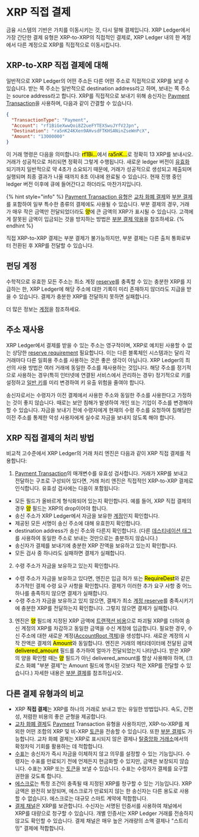 # XRP 직접 결제

금융 시스템의 기반은 가치를 이동시키는 것, 다시 말해 결제입니다. XRP Ledger에서 가장 간단한 결제 유형은 XRP-to-XRP의 직접적인 결제로, XRP Ledger 내의 한 계정에서 다른 계정으로 XRP를 직접적으로 이동시킵니다.

## XRP-to-XRP 직접 결제에 대해

일반적으로 XRP Ledger의 어떤 주소든 다른 어떤 주소로 직접적으로 XRP를 보낼 수 있습니다. 받는 쪽 주소는 일반적으로 destination address라고 하며, 보내는 쪽 주소는 source address라고 합니다. XRP를 직접적으로 보내기 위해 송신자는 [Payment Transaction](../../references/xrp-ledger/undefined-1/undefined-1/payment.md)을 사용하며, 다음과 같이 간결할 수 있습니다.

```json
{
  "TransactionType": "Payment",
  "Account": "rf1BiGeXwwQoi8Z2ueFYTEXSwuJYfV2Jpn",
  "Destination": "ra5nK24KXen9AHvsdFTKHSANinZseWnPcX",
  "Amount": "13000000"
}
```

이 거래 명령은 다음을 의미합니다: <mark style="background-color:yellow;">rf1Bi...</mark>에서 <mark style="background-color:yellow;">ra5nK...</mark>로 정확히 13 XRP를 보내시오. 거래가 성공적으로 처리되면 정확히 그렇게 수행됩니다. 새로운 ledger 버전이 [유효화](../undefined-4/undefined.md)되기까지 일반적으로 약 4초가 소요되기 때문에, 거래가 성공적으로 생성되고 제출되며 실행되며 최종 결과가 나올 때까지 8초 이내에 완료될 수 있습니다. 현재 진행 중인 ledger 버전 이후에 큐에 들어간다고 하더라도 마찬가지입니다.

{% hint style="info" %}
[Payment Transaction 유형](../../references/xrp-ledger/undefined-1/undefined-1/payment.md)은 [교차 화폐 결제](undefined.md)와 [부분 결제](undefined-3.md)를 포함하여 일부 특수한 종류의 결제에도 사용될 수 있습니다. 부분 결제의 경우, 거래가 매우 작은 금액만 전달되었더라도 <mark style="background-color:yellow;">양</mark>에 큰 금액의 XRP가 표시될 수 있습니다. 고객에게 잘못된 금액이 입금되는 것을 방지하는 방법은 [부분 결제 악용](undefined-3.md#undefined-4)을 참조하세요.
{% endhint %}

직접 XRP-to-XRP 결제는 부분 결제가 불가능하지만, 부분 결제는 다른 출처 통화로부터 전환된 후 XRP를 전달할 수 있습니다.

## 펀딩 계정

수학적으로 유효한 모든 주소는 최소 계정 [reserve](../undefined-1/undefined/reserves.md)를 충족할 수 있는 충분한 XRP를 지급하는 한, XRP Ledger에 해당 주소에 대한 기록이 미리 존재하지 않더라도 지급을 받을 수 있습니다. 결제가 충분한 XRP를 전달하지 못하면 실패합니다.

더 많은 정보는 [계정](../undefined-1/undefined/)을 참조하세요.

## 주소 재사용

XRP Ledger에서 결제를 받을 수 있는 주소는 영구적이며, XRP로 예치된 사용할 수 없는 상당한 [reserve requirement](https://xrpl.org/reserves.html) 필요합니다. 이는 다른 블록체인 시스템과는 달리 각 거래마다 다른 일회용 주소를 사용하는 것은 좋은 생각이 아닙니다. XRP Ledger의 최선의 사용 방법은 여러 거래에 동일한 주소를 재사용하는 것입니다. 해당 주소를 정기적으로 사용하는 경우(특히 인터넷에 연결된 서비스에서 관리하는 경우) 정기적으로 키를 설정하고 [일반 키](../undefined-1/undefined/undefined.md)를 미리 변경하여 키 유출 위험을 줄여야 합니다.

송신자로서는 수령자가 이전 결제에서 사용한 주소와 동일한 주소를 사용한다고 가정하는 것이 좋지 않습니다. 때로는 보안 침해가 발생하여 개인 또는 기업이 주소를 변경해야 할 수 있습니다. 자금을 보내기 전에 수령자에게 현재의 수령 주소를 요청하여 침해당한 이전 주소를 통제한 악성 사용자에게 실수로 자금을 보내지 않도록 해야 합니다.

## XRP 직접 결제의 처리 방법

비교적 고수준에서 XRP Ledger의 거래 처리 엔진은 다음과 같이 XRP 직접 결제를 적용합니다:

1. [Payment Transaction](../../references/xrp-ledger/undefined-1/undefined-1/payment.md)의 매개변수를 유효성 검사합니다. 거래가 XRP를 보내고 전달하는 구조로 구성되어 있다면, 거래 처리 엔진은 직접적인 XRP-to-XRP 결제로 인식합니다. 유효성 검사에는 다음이 포함됩니다:

* 모든 필드가 올바르게 형식화되어 있는지 확인합니다. 예를 들어, XRP 직접 결제의 경우 <mark style="background-color:yellow;">양</mark> 필드는 XRP의 drop이어야 합니다.
* 송신 주소가 XRP Ledger에서 자금을 보유한 [계정](../undefined-1/undefined/)인지 확인합니다.
* 제공된 모든 서명이 송신 주소에 대해 유효한지 확인합니다.
* destination address가 송신 주소와 다른지 확인합니다. (다른 [데스티네이션 태그](../undefined-1/undefined-2/undefined-2.md)를 사용하여 동일한 주소로 보내는 것만으로는 충분하지 않습니다.)
* 송신자가 결제를 보내기에 충분한 XRP 잔액을 보유하고 있는지 확인합니다.
* 모든 검사 중 하나라도 실패하면 결제가 실패합니다.

2. 수령 주소가 자금을 보유하고 있는지 확인합니다.

* 수령 주소가 자금을 보유하고 있다면, 엔진은 입금 허가 또는 <mark style="background-color:yellow;">RequireDest</mark>와 같은 추가적인 결제 수령 요구 사항을 확인합니다. 결제가 이러한 추가 요구 사항 중 어느 하나를 충족하지 않으면 결제가 실패합니다.
* 수령 주소가 자금을 보유하고 있지 않으면, 결제가 최소 [계정 reserve](../undefined-1/undefined/reserves.md)를 충족시키기에 충분한 XRP를 전달하는지 확인합니다. 그렇지 않으면 결제가 실패합니다.

3. 엔진은 <mark style="background-color:yellow;">양</mark> 필드에 지정된 XRP 금액에 [트랜잭션 비용](../undefined-1/undefined-2/undefined.md)으로 파괴될 XRP를 더하여 송신 계정의 XRP를 차감하고 동일한 금액을 수신 계정에 입금합니다. 필요한 경우, 수신 주소에 대한 새로운 계정([AccountRoot 객체](../../references/xrp-ledger/ledger/ledger-1/accountroot.md))을 생성합니다. 새로운 계정의 시작 잔액은 결제의 <mark style="background-color:yellow;">Amount</mark>와 동일합니다. 엔진은 거래의 메타데이터에 전달된 금액 <mark style="background-color:yellow;">delivered\_amount</mark> 필드를 추가하여 얼마가 전달되었는지 나타냅니다. 받은 XRP의 양을 확인할 때는 <mark style="background-color:yellow;">양</mark> 필드가 아닌 delivered\_amount를 항상 사용해야 하며, (크로스 화폐 "부분 결제"는 Amount 필드에 명시된 것보다 적은 XRP를 전달할 수 있습니다.) 자세한 내용은 [부분 결제](undefined-3.md)를 참조하십시오.

## 다른 결제 유형과의 비교

* XRP **직접 결제**는 XRP를 하나의 거래로 보내고 받는 유일한 방법입니다. 속도, 간편성, 저렴한 비용의 좋은 균형을 제공합니다.
* [교차 화폐 결제](undefined.md)도 [Payment](../../references/xrp-ledger/undefined-1/undefined-1/payment.md) Transaction 유형을 사용하지만, XRP-to-XRP를 제외한 어떤 조합의 XRP 및 비-XRP [토큰](../undefined-3/)을 전송할 수 있습니다. 또한 [부분 결제](undefined-3.md)도 가능합니다. 교차 화폐 결제는 XRP로 표시되지 않은 결제나 [탈중앙화 거래소](../dex/)에서의 확정차익 기회를 활용하는 데 적합합니다.
* [수표](undefined-1.md)는 송신자가 즉시 자금을 이체하지 않고 의무를 설정할 수 있는 기능입니다. 수령자는 수표를 만료되기 전에 언제든지 현금화할 수 있지만, 금액은 보장되지 않습니다. 수표는 XRP 또는 [토큰](../undefined-3/)을 보낼 수 있습니다. 수표는 수령자가 결제를 요구할 권한을 갖도록 합니다.
* [에스크로](undefined-2.md)는 특정 조건이 충족될 때 지정된 XRP를 청구할 수 있는 기능입니다. XRP 금액은 완전히 보장되며, 에스크로가 만료되지 않는 한 송신자는 다른 용도로 사용할 수 없습니다. 에스크로는 대규모 스마트 계약에 적합합니다.
* [결제 채널](undefined-4.md)은 XRP를 보관합니다. 수신자는 서명된 인증서를 사용하여 채널에서 XRP를 대량으로 청구할 수 있습니다. 개별 인증서는 XRP Ledger 거래를 전송하지 않고도 확인할 수 있습니다. 결제 채널은 매우 높은 거래량의 소액 결제나 "스트리밍" 결제에 적합합니다.
